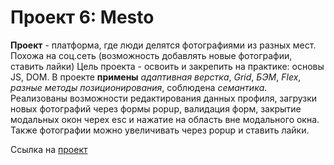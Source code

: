 

# Проект 6: Mesto

**Проект** - платформа, где люди делятся фотографиями из разных мест. Похожа на соц.сеть (возможность добавлять новые фотографии, ставить лайки)
Цель проекта - освоить и закрепить на практике: основы JS, DOM.
В проекте **примены** _адаптивная верстка_, _Grid_, _БЭМ_, _Flex_, _разные методы позиционирования_, соблюдена _семантика_.
Реализованы возможности редактирования данных профиля, загрузки новых фотографий через формы popup, валидация форм, закрытие модальных окон черех esc и нажатие на область вне модального окна. Также фотографии можно увеличивать через popup и ставить лайки. 

Ссылка на [проект](https://maria-webdev.github.io/mesto/index.html)